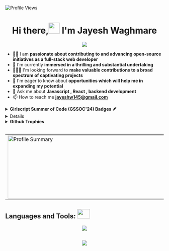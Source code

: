 <p align="left">
    <img src="https://komarev.com/ghpvc/?username=Jayesh-Waghmare&label=Profile%20views&color=0e75b6&style=flat" alt="Profile Views" />
</p>

<h1 align="center"> Hi there,<img src="https://raw.githubusercontent.com/MartinHeinz/MartinHeinz/master/wave.gif" width="35px">  I'm Jayesh Waghmare</h1>

<p align="center">
  <img src="https://readme-typing-svg.demolab.com/?lines=Passionate+Open+Source+Contributor;Learning+by+Building;Let's+Build+Something+Awesome!&center=true&width=500&height=25">
</p>

- 👩‍💻 I am **passionate about contributing to and advancing open-source initiatives as a full-stack web developer**
- 🔭 I'm currently **immersed in a thrilling and substantial undertaking**
- 🧑‍🤝‍🧑 I'm looking forward to **make valuable contributions to a broad spectrum of captivating projects**
- 🤝 I'm eager to know about **opportunities which will help me in expanding my potential**
- 💬 Ask me about **Javascript , React , backend development**
- 📫 How to reach me **jayeshw145@gmail.com**

<details>
  <summary><b>Girlscript Summer of Code (GSSOC'24) Badges 🪶</b> </summary>
<div style='display:flex; align-items:center; gap: 10;' align='center'><a href="https://gssoc.girlscript.tech/leaderboard">
<img src="https://raw.githubusercontent.com/GSSoC24/Postman-Challenge/main/docs/assets/Postman%20White.png" width="100px" height="100px" />
  <img src="https://raw.githubusercontent.com/GSSoC24/Postman-Challenge/main/docs/assets/1.png" width="100px" height="100px" />
  <img src="https://raw.githubusercontent.com/GSSoC24/Postman-Challenge/main/docs/assets/2.png" width="100px" height="100px" />
  <img src="https://raw.githubusercontent.com/GSSoC24/Postman-Challenge/main/docs/assets/3.png" width="100px" height="100px" />
  <img src="https://raw.githubusercontent.com/GSSoC24/Postman-Challenge/main/docs/assets/4.png" width="100px" height="100px" />
  <img src="https://raw.githubusercontent.com/GSSoC24/Postman-Challenge/main/docs/assets/5.png" width="100px" height="100px" />
</div>
</details>

<details> 
 <summary><b>Hacktoberfest'24 Badges</b></summary>
 
 [![An image of @jayeshwaghmare's Holopin badges, which is a link to view their full Holopin profile](https://holopin.me/jayeshwaghmare)](https://holopin.io/@jayeshwaghmare)

</details>

<details>
  <summary><strong>Github Trophies</strong></summary>
    <p align="left"> <a href="https://github.com/ryo-ma/github-profile-trophy"><img src="https://github-profile-trophy.vercel.app/?username=Jayesh-Waghmare&theme=onedark&title=-PullRequest,-Experience,-Issues,-Stars,-Followers,-Reviews" alt="Jayesh-Waghmare" /></a>    
    </p>
</details>

<br>

<table width="100%" align="center">
<tr>
<td>
  <img height="200em" width="700em" src="http://github-profile-summary-cards.vercel.app/api/cards/profile-details?username=Jayesh-Waghmare&theme=radical" alt="Profile Summary">
</td>
<td>
  <img height="180em" width="500em" src="https://github-readme-stats.vercel.app/api/top-langs/?username=Jayesh-Waghmare&theme=dark&hide_border=true&include_all_commits=true&count_private=true&layout=compact"/>
</td>

</table>

<!-- <table height="200em" width="100%" align="center">
<tr>
<td>
  <img width="450em" src="https://github-readme-stats.vercel.app/api?username=Jayesh-Waghmare&show_icons=true&locale=en&theme=radical" alt="GitHub Stats"/>
</td>
</tr>
<td>
  <a href="https://git.io/streak-stats"><img height="180em" width="750em" src="https://streak-stats.demolab.com?user=Jayesh-Waghmare&theme=dark&hide_border=true" alt="GitHub Streak" /></a>
</td>
</tr>
</table> -->

## Languages and Tools: <img src='https://user-images.githubusercontent.com/74038190/206662607-d9e7591e-bbf9-42f9-9386-29efc927bc16.gif' width="40" height="30px">

<div align="center">
  <img src="https://skillicons.dev/icons?i=cpp,c,js,react,html,css,nodejs,express,tailwind,ts,nextjs,mongodb,mysql,git,github,postman,vscode,vite,windows" /> 
  <br>
</div>
<br>

<p align="center">
  <img src="https://capsule-render.vercel.app/api?type=waving&color=gradient&height=60&section=footer"/>
</p>
